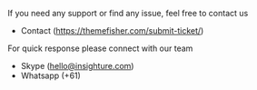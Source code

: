If you need any support or find any issue, feel free to contact us
- Contact (https://themefisher.com/submit-ticket/)

For quick response please connect with our team
- Skype (hello@insighture.com)
- Whatsapp (+61)

